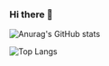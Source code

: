 ### Hi there 👋 

<!--
**fedecarboni7/fedecarboni7** is a ✨ _special_ ✨ repository because its `README.md` (this file) appears on your GitHub profile.

Here are some ideas to get you started:

- 🔭 I’m currently working on ...
- 🌱 I’m currently learning ...
- 👯 I’m looking to collaborate on ...
- 🤔 I’m looking for help with ...
- 💬 Ask me about ...
- 📫 How to reach me: ...
- 😄 Pronouns: ...
- ⚡ Fun fact: ...
-->

![Anurag's GitHub stats](https://github-readme-stats.vercel.app/api?username=fedecarboni7&include_all_commits=true&hide_rank=true&hide=stars,issues,contribs&count_private=true&show_icons=true&theme=dracula)

![Top Langs](https://github-readme-stats.vercel.app/api/top-langs/?username=fedecarboni7&theme=dracula&hide=jupyter%20notebook,makefile&layout=compact)
